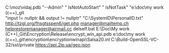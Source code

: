 
C:\moz\vidaj.pdb
"--Admin"
" IsNotAutoStart"
" IsNotTask"
"e:\doc\my work (c++)\_git\
"input != nullptr && output != nullptr"
"C:\SystemID\PersonalID.txt"
http://tzgl.org/fhsgtsspen6/get.php
manager@mailtemp.ch 
helprestoremanager@airmail.cc 
delself.bat
E:\Doc\My work (C++)\_Git\Encryption\Release\encrypt_win_api.pdb 
e:\doc\my work (c++)\_git\encryption\encryptionwinapi\Salsa20.inl
C:\Build-OpenSSL-VC-32/ssl/private
https://api.2ip.ua/geo.json
